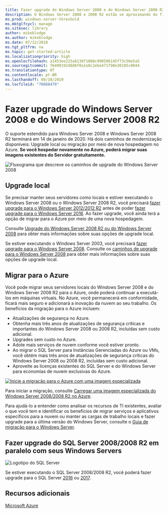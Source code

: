 ```yaml
---
title: Fazer upgrade do Windows Server 2008 e do Windows Server 2008 R2
description: O Windows Server 2008 e 2008 R2 estão se aproximando do fim de serviço. Saiba como fazer upgrade local ou hospedar novamente no Azure.
ms.prod: windows-server-threshold
ms.mktglfcycl: manage
ms.sitesec: library
author: mikeblodge
ms.author: mikeblodge
ms.date: 07/12/2018
ms.tgt_pltfrm: na
ms.topic: get-started-article
ms.localizationpriority: high
ms.openlocfilehash: a1453ee225ab138f1808c990506145f73c50e5a5
ms.sourcegitcommit: f6490192d686f0a1e0c2ebe471f98e30105c0844
ms.translationtype: HT
ms.contentlocale: pt-BR
ms.lasthandoff: 09/10/2019
ms.locfileid: "70868470"
---
```

# <a name="upgrade-windows-server-2008-and-windows-server-2008-r2"></a>Fazer upgrade do Windows Server 2008 e do Windows Server 2008 R2

O suporte estendido para Windows Server 2008 e Windows Server 2008 R2 terminará em 14 de janeiro de 2020. Há dois caminhos de modernização disponíveis: Upgrade local ou migração por meio de nova hospedagem no Azure. **Se você hospedar novamente no Azure, poderá migrar suas imagens existentes do Servidor gratuitamente.**

![Fluxograma que descreve os caminhos de upgrade do Windows Server 2008](media/WS08_upgrade_paths.png)


## <a name="on-premises-upgrade"></a>Upgrade local
Se precisar manter seus servidores como locais e estiver executando o Windows Server 2008 ou o Windows Server 2008 R2, você precisará [fazer upgrade para o Windows Server 2012/2012 R2](installation-and-upgrade.md#upgrading-to-windows-server-2012-r2) antes de poder [fazer upgrade para o Windows Server 2016](installation-and-upgrade.md#upgrading-to-windows-server-2016). Ao fazer upgrade, você ainda terá a opção de migrar para o Azure por meio de uma nova hospedagem.

Consulte [Upgrade do Windows Server 2008 R2 ou do Windows Server 2008](installation-and-upgrade.md#upgrading-from-windows-server-2008-r2-or-windows-server-2008) para obter mais informações sobre suas opções de upgrade local.

Se estiver executando o Windows Server 2003, você precisará [fazer upgrade para o Windows Server 2008](https://docs.microsoft.com/previous-versions/windows/it-pro/windows-server-2008-R2-and-2008/ff972408(v%3dws.10)). Consulte os [caminhos de upgrade para o Windows Server 2008](https://docs.microsoft.com/previous-versions/windows/it-pro/windows-server-2008-R2-and-2008/dd979563(v=ws.10)) para obter mais informações sobre suas opções de upgrade local.


## <a name="migrate-to-azure"></a>Migrar para o Azure
Você pode migrar seus servidores locais do Windows Server 2008 e do Windows Server 2008 R2 para o Azure, onde poderá continuar a executá-los em máquinas virtuais. No Azure, você permanecerá em conformidade, ficará mais seguro e adicionará a inovação da nuvem ao seu trabalho. Os benefícios da migração para o Azure incluem:

- Atualizações de segurança no Azure.
- Obtenha mais três anos de atualizações de segurança críticas e importantes do Windows Server 2008 ou 2008 R2, incluídas sem custo adicional. 
- Upgrades sem custo no Azure.
- Adote mais serviços de nuvem conforme você estiver pronto.
- Ao migrar o SQL Server para Instâncias Gerenciadas do Azure ou VMs, você obtém mais três anos de atualizações de segurança críticas do Windows Server 2008 ou 2008 R2, incluídas sem custo adicional. 
- Aproveite as licenças existentes do SQL Server e do Windows Server para economias de nuvem exclusivas do Azure.

[![Inicie a migração para o Azure com uma imagem especializada](./media/WS08-image-banner-small.png)](uploading-specialized-WS08-image-to-azure.md)

Para iniciar a migração, consulte [Carregar uma imagem especializada do Windows Server 2008/2008 R2 no Azure](uploading-specialized-WS08-image-to-azure.md).

Para ajudá-lo a entender como analisar os recursos de TI existentes, avaliar o que você tem e identificar os benefícios de migrar serviços e aplicativos específicos para a nuvem ou manter as cargas de trabalho locais e fazer upgrade para a última versão do Windows Server, consulte o [Guia de migração para o Windows Server](https://go.microsoft.com/fwlink/?linkid=872689).

## <a name="upgrade-sql-server-20082008-r2-in-parallel-with-your-windows-servers"></a>Fazer upgrade do SQL Server 2008/2008 R2 em paralelo com seus Windows Servers

![Logotipo do SQL Server](media/sqlr2.jpg)

Se estiver executando o SQL Server 2008/2008 R2, você poderá fazer upgrade para o SQL Server [2016](https://docs.microsoft.com/sql/sql-server/sql-server-technical-documentation?view=sql-server-2016) ou [2017](https://docs.microsoft.com/sql/sql-server/sql-server-technical-documentation?view=sql-server-2017).


## <a name="additional-resources"></a>Recursos adicionais
[Microsoft Azure](https://docs.microsoft.com/azure/#pivot=products)